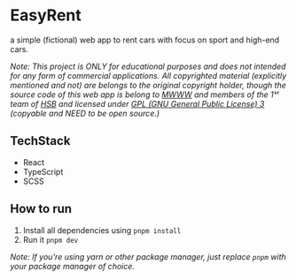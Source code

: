 # EasyRent

a simple (fictional) web app to rent cars with focus on sport and high-end cars.

_Note: This project is ONLY for educational purposes and does not intended for any form of commercial applications. All copyrighted material (explicitly mentioned and not) are belongs to the original copyright holder, though the source code of this web app is belong to [MWWW](https://github.com/mwww) and members of the 1ˢᵗ team of [HSB](https://harisenin.com) and licensed under [GPL (GNU General Public License) 3](https://raw.githubusercontent.com/mwww/EasyRent/dev/LICENSE) (copyable and NEED to be open source.)_

## TechStack

- React
- TypeScript
- SCSS

## How to run

1. Install all dependencies using `pnpm install`
2. Run it `pnpm dev`

_Note: If you're using yarn or other package manager, just replace `pnpm` with your package manager of choice._
